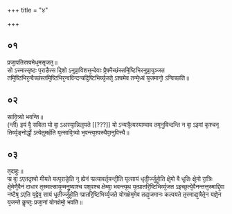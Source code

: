+++
title = "४"

+++
## ०१
प्रजा᳘पतिरश्वमेध᳘मसृजत᳘॥  
सो ऽस्मात्सृष्टः प᳘राङैत्स दि᳘शो ऽनुप्रा᳘विशत्त᳘न्देवाः प्रै᳘षमैच्छंस्तमि᳘ष्टिभिरनुप्रा᳘युञ्जत तमि᳘ष्टिभिर᳘न्वैच्छंस्तमि᳘ष्टिभिर᳘न्वविन्दन्यदि᳘ष्टिभिर्य्य᳘जते᳘ ऽश्वमेव तन्मे᳘ध्यं य᳘जमानो᳘ ऽन्विच्छति॥  
## ०२
सावि᳘त्र्यो भवन्ति॥  
(न्ती) इयं वै᳘ सविता यो वा᳘ ऽअस्या᳘न्निल᳘यते [[???]] यो ऽन्यत्रै᳘त्यस्याम्वाव तम᳘नुविन्दन्ति न वा᳘ ऽइमां क᳘श्चन᳘ तिर्य्य᳘ङ्नोर्द्धो᳘ ऽत्येतुमर्हति य᳘त्सावि᳘त्र्यो भ᳘वन्त्य᳘श्वस्यैवा᳘नुवित्त्यै॥  
## ०३
त᳘दाहुः॥  
प्प्र वा᳘ ऽएतद᳘श्वो मीयते यत्प᳘राङे᳘ति न᳘ ह्येनं प्प्रत्यावर्त᳘यन्ती᳘ति य᳘त्सायं धृती᳘र्ज्जुहो᳘ति क्षे᳘मो वै धृ᳘तिः क्षे᳘मो रा᳘त्रिः क्षे᳘मेणै᳘वैनं दाधार त᳘स्मात्साय᳘म्मनु᳘ष्याश्च पश᳘वश्च क्षेम्या᳘ भवन्त्य᳘थ य᳘त्प्रातरि᳘ष्टिभिर्य्य᳘जत ऽइच्छ᳘त्ये᳘वैनन्तत्त᳘स्माद्दि᳘वा नष्टैष᳘ ऽएति य᳘द्वेव᳘ सायं धृ᳘तीर्ज्जुहो᳘ति प्प्रातरि᳘ष्टिभिर्य्य᳘जते योगक्षेम᳘मेव तद्य᳘जमानः कल्पयते त᳘स्माद्य᳘त्रैते᳘न यज्ञे᳘न य᳘जन्ते कॢप्तः᳘ प्रजा᳘नां योगक्षेमो᳘ भवति॥ 
